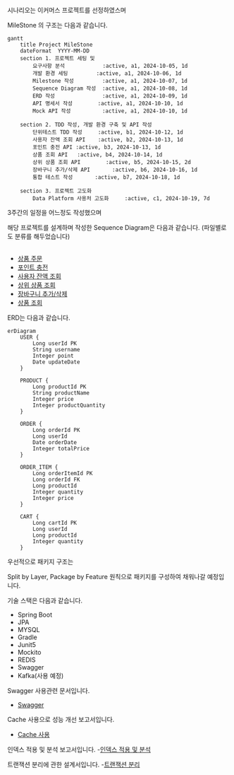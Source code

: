 #
시나리오는 이커머스 프로젝트를 선정하였스며

MileStone 의 구조는 다음과 같습니다.

```mermaid
gantt
    title Project MileStone
    dateFormat  YYYY-MM-DD
    section 1. 프로젝트 세팅 및
        요구사항 분석            :active, a1, 2024-10-05, 1d
        개발 환경 세팅         :active, a1, 2024-10-06, 1d
        Milestone 작성         :active, a1, 2024-10-07, 1d
        Sequence Diagram 작성  :active, a1, 2024-10-08, 1d
        ERD 작성               :active, a1, 2024-10-09, 1d
        API 명세서 작성        :active, a1, 2024-10-10, 1d
        Mock API 작성          :active, a1, 2024-10-10, 1d

    section 2. TDD 작성, 개발 환경 구축 및 API 작성
        단위테스트 TDD 작성     :active, b1, 2024-10-12, 1d
        사용자 잔액 조회 API    :active, b2, 2024-10-13, 1d
        포인트 충전 API :active, b3, 2024-10-13, 1d
        상품 조회 API   :active, b4, 2024-10-14, 1d
        상위 상품 조회 API        :active, b5, 2024-10-15, 2d
        장바구니 추가/삭제 API       :active, b6, 2024-10-16, 1d
        통합 테스트 작성       :active, b7, 2024-10-18, 1d
        
    section 3. 프로젝트 고도화
        Data Platform 사용처 고도화     :active, c1, 2024-10-19, 7d
```
3주간의 일정을 어느정도 작성했으며

해당 프로젝트를 설계하며 작성한 Sequence Diagram은 다음과 같습니다.
(파일별로도 분류를 해두었습니다)

##
- [상품 주문](docs/OrderDiagram.md)
- [포인트 충전](docs/PointChargeDiagram.md)
- [사용자 잔액 조회](docs/PointCheckDiagram.md)
- [상위 상품 조회](docs/RankingDiagram.md)
- [장바구니 추가/삭제](docs/CartDiagram.md)
- [상품 조회](docs/ProductDiagram.md)

ERD는 다음과 같습니다.
```mermaid
erDiagram
    USER { 
        Long userId PK
        String username
        Integer point
        Date updateDate
    }

    PRODUCT {
        Long productId PK
        String productName
        Integer price
        Integer productQuantity
    }

    ORDER {
        Long orderId PK
        Long userId
        Date orderDate
        Integer totalPrice
    }

    ORDER_ITEM {
        Long orderItemId PK
        Long orderId FK
        Long productId
        Integer quantity
        Integer price
    }
    
    CART {
        Long cartId PK
        Long userId
        Long productId
        Integer quantity
    }
```

우선적으로 패키지 구조는


Split by Layer, Package by Feature 원칙으로 패키지를 구성하여 채워나갈 예정입니다.

기술 스택은 다음과 같습니다.
- Spring Boot
- JPA
- MYSQL
- Gradle
- Junit5
- Mockito
- REDIS
- Swagger
- Kafka(사용 예정)

Swagger 사용관련 문서입니다.
- [Swagger](docs/Swagger.md)

Cache 사용으로 성능 개선 보고서입니다.
- [Cache 사용](docs/report.md)

인덱스 적용 및 분석 보고서입니다.
-[인덱스 적용 및 분석](docs/indexReport.md)

트랜잭션 분리에 관한 설계서입니다.
-[트랜잭션 분리](docs/TransactionReport.md)